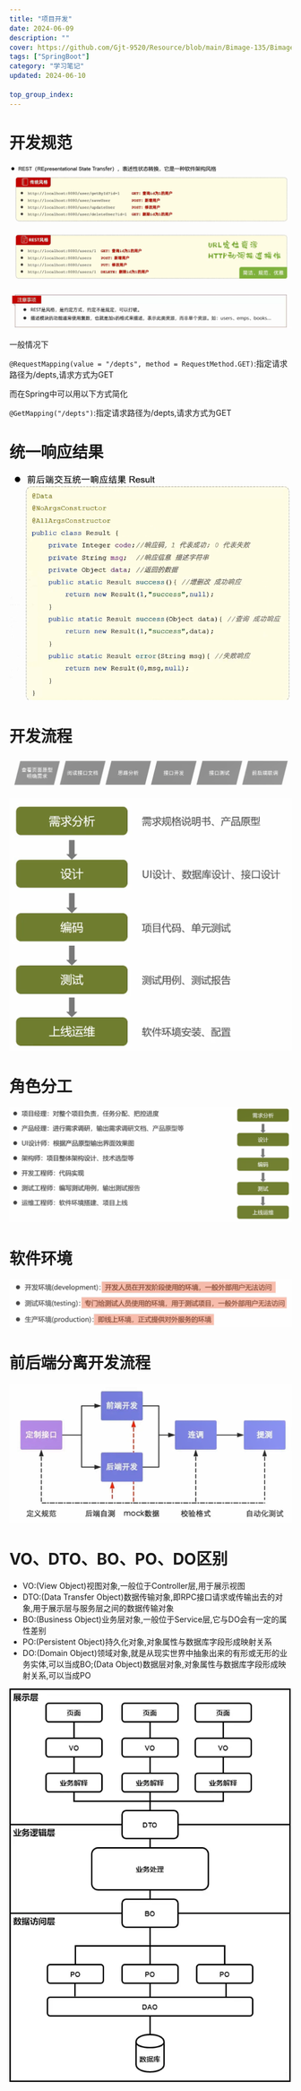 ```yaml
---
title: "项目开发"
date: 2024-06-09
description: ""
cover: https://github.com/Gjt-9520/Resource/blob/main/Bimage-135/Bimage422.jpg?raw=true
tags: ["SpringBoot"]
category: "学习笔记"
updated: 2024-06-10
  
top_group_index: 
---
```


# 开发规范

![Restful](../images/开发规范Restful1.png)

![注意事项](../images/开发规范Restful2.png)

一般情况下

`@RequestMapping(value = "/depts", method = RequestMethod.GET)`:指定请求路径为/depts,请求方式为GET

而在Spring中可以用以下方式简化

`@GetMapping("/depts")`:指定请求路径为/depts,请求方式为GET

# 统一响应结果

![统一响应结果](../images/开发规范统一响应结果.png)

# 开发流程

![开发流程](../images/开发流程.png)

![软件开发流程](../images/软件开发流程.png)

# 角色分工

![角色分工](../images/角色分工.png)

# 软件环境

![软件环境](../images/软件环境.png)

# 前后端分离开发流程

![前后端分离开发流程](../images/前后端分离开发流程.png)

# VO、DTO、BO、PO、DO区别

- VO:(View Object)视图对象,一般位于Controller层,用于展示视图
- DTO:(Data Transfer Object)数据传输对象,即RPC接口请求或传输出去的对象,用于展示层与服务层之间的数据传输对象
- BO:(Business Object)业务层对象,一般位于Service层,它与DO会有一定的属性差别
- PO:(Persistent Object)持久化对象,对象属性与数据库字段形成映射关系
- DO:(Domain Object)领域对象,就是从现实世界中抽象出来的有形或无形的业务实体,可以当成BO;(Data Object)数据层对象,对象属性与数据库字段形成映射关系,可以当成PO

![VO、DTO、BO、PO、DO区别](../images/VO、DTO、BO、PO、DO区别.png)